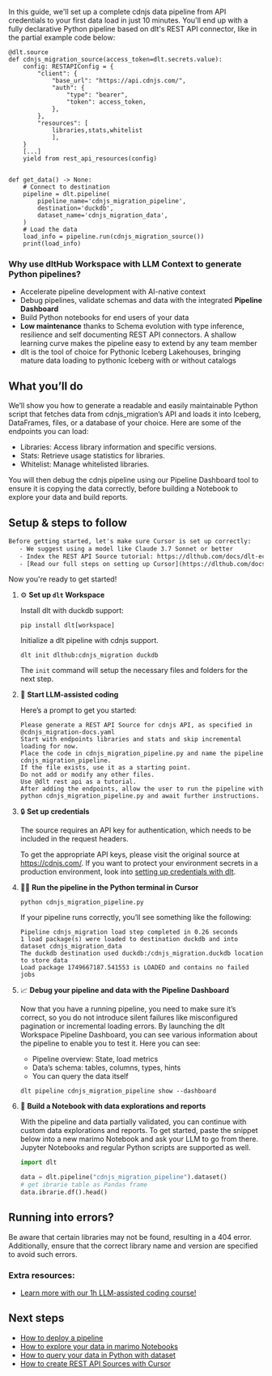In this guide, we'll set up a complete cdnjs data pipeline from API credentials to your first data load in just 10 minutes. You'll end up with a fully declarative Python pipeline based on dlt's REST API connector, like in the partial example code below:

```python-outcome
@dlt.source
def cdnjs_migration_source(access_token=dlt.secrets.value):
    config: RESTAPIConfig = {
        "client": {
            "base_url": "https://api.cdnjs.com/",
            "auth": {
                "type": "bearer",
                "token": access_token,
            },
        },
        "resources": [
            libraries,stats,whitelist
            ],
    }
    [...]
    yield from rest_api_resources(config)


def get_data() -> None:
    # Connect to destination
    pipeline = dlt.pipeline(
        pipeline_name='cdnjs_migration_pipeline',
        destination='duckdb',
        dataset_name='cdnjs_migration_data', 
    )
    # Load the data
    load_info = pipeline.run(cdnjs_migration_source())
    print(load_info) 
```

### Why use dltHub Workspace with LLM Context to generate Python pipelines?

- Accelerate pipeline development with AI-native context
- Debug pipelines, validate schemas and data with the integrated **Pipeline Dashboard**
- Build Python notebooks for end users of your data
- **Low maintenance** thanks to Schema evolution with type inference, resilience and self documenting REST API connectors. A shallow learning curve makes the pipeline easy to extend by any team member
- dlt is the tool of choice for Pythonic Iceberg Lakehouses, bringing mature data loading to pythonic Iceberg with or without catalogs

## What you’ll do

We’ll show you how to generate a readable and easily maintainable Python script that fetches data from cdnjs_migration’s API and loads it into Iceberg, DataFrames, files, or a database of your choice. Here are some of the endpoints you can load:

- Libraries: Access library information and specific versions.
- Stats: Retrieve usage statistics for libraries.
- Whitelist: Manage whitelisted libraries.

You will then debug the cdnjs pipeline using our Pipeline Dashboard tool to ensure it is copying the data correctly, before building a Notebook to explore your data and build reports.

## Setup & steps to follow

```default
Before getting started, let's make sure Cursor is set up correctly:
   - We suggest using a model like Claude 3.7 Sonnet or better
   - Index the REST API Source tutorial: https://dlthub.com/docs/dlt-ecosystem/verified-sources/rest_api/ and add it to context as **@dlt rest api**
   - [Read our full steps on setting up Cursor](https://dlthub.com/docs/dlt-ecosystem/llm-tooling/cursor-restapi#23-configuring-cursor-with-documentation)
```

Now you're ready to get started!

1. ⚙️ **Set up `dlt` Workspace**
    
    Install dlt with duckdb support:
    ```shell
    pip install dlt[workspace]
    ```

    Initialize a dlt pipeline with cdnjs support.
    ```shell
    dlt init dlthub:cdnjs_migration duckdb
    ```

    The `init` command will setup the necessary files and folders for the next step.
    
2. 🤠 **Start LLM-assisted coding**
    
    Here’s a prompt to get you started:
    
    ```prompt
    Please generate a REST API Source for cdnjs API, as specified in @cdnjs_migration-docs.yaml 
    Start with endpoints libraries and stats and skip incremental loading for now. 
    Place the code in cdnjs_migration_pipeline.py and name the pipeline cdnjs_migration_pipeline. 
    If the file exists, use it as a starting point. 
    Do not add or modify any other files. 
    Use @dlt rest api as a tutorial. 
    After adding the endpoints, allow the user to run the pipeline with python cdnjs_migration_pipeline.py and await further instructions.
    ```

    
3. 🔒 **Set up credentials** 
    
    The source requires an API key for authentication, which needs to be included in the request headers.
    
    To get the appropriate API keys, please visit the original source at https://cdnjs.com/.
    If you want to protect your environment secrets in a production environment, look into [setting up credentials with dlt](https://dlthub.com/docs/walkthroughs/add_credentials).
    
4. 🏃‍♀️ **Run the pipeline in the Python terminal in Cursor**
    
    ```shell
    python cdnjs_migration_pipeline.py
    ```
    
    If your pipeline runs correctly, you’ll see something like the following:
    
    ```shell
    Pipeline cdnjs_migration load step completed in 0.26 seconds
    1 load package(s) were loaded to destination duckdb and into dataset cdnjs_migration_data
    The duckdb destination used duckdb:/cdnjs_migration.duckdb location to store data
    Load package 1749667187.541553 is LOADED and contains no failed jobs
    ```
    
5. 📈 **Debug your pipeline and data with the Pipeline Dashboard**

    Now that you have a running pipeline, you need to make sure it’s correct, so you do not introduce silent failures like misconfigured pagination or incremental loading errors. By launching the dlt Workspace Pipeline Dashboard, you can see various information about the pipeline to enable you to test it. Here you can see:
    - Pipeline overview: State, load metrics
    - Data’s schema: tables, columns, types, hints
    - You can query the data itself
    
    ```shell
    dlt pipeline cdnjs_migration_pipeline show --dashboard
    ```
    
6. 🐍 **Build a Notebook with data explorations and reports**

    With the pipeline and data partially validated, you can continue with custom data explorations and reports. To get started, paste the snippet below into a new marimo Notebook and ask your LLM to go from there. Jupyter Notebooks and regular Python scripts are supported as well.

    
    ```python
    import dlt

   data = dlt.pipeline("cdnjs_migration_pipeline").dataset()
   # get ibrarie table as Pandas frame
   data.ibrarie.df().head()
    ```

## Running into errors?

Be aware that certain libraries may not be found, resulting in a 404 error. Additionally, ensure that the correct library name and version are specified to avoid such errors.

### Extra resources:

- [Learn more with our 1h LLM-assisted coding course!](https://www.youtube.com/watch?v=GGid70rnJuM)

## Next steps

- [How to deploy a pipeline](https://dlthub.com/docs/walkthroughs/deploy-a-pipeline)
- [How to explore your data in marimo Notebooks](https://dlthub.com/docs/general-usage/dataset-access/marimo)
- [How to query your data in Python with dataset](https://dlthub.com/docs/general-usage/dataset-access/dataset)
- [How to create REST API Sources with Cursor](https://dlthub.com/docs/dlt-ecosystem/llm-tooling/cursor-restapi)
